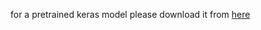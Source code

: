 for a pretrained keras model please download it from [here](https://drive.google.com/open?id=1cb8WkoOtwA106rTbxatjytq05SLeBcHj)
